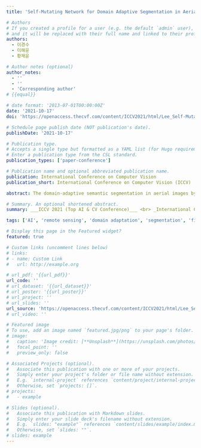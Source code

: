 ```yaml
---
title: 'Self-Mutating Network for Domain Adaptive Segmentation in Aerial Images'

# Authors
# If you created a profile for a user (e.g. the default `admin` user), write the username (folder name) here
# and it will be replaced with their full name and linked to their profile.
authors:
  - 이경수
  - 이해윤
  - 황재윤

# Author notes (optional)
author_notes:
  - ''
  - ''
  - 'Corresponding author'
# {{equal}}

# date format: '2013-07-01T00:00:00Z'
date: '2021-10-17'
doi: 'https://openaccess.thecvf.com/content/ICCV2021/html/Lee_Self-Mutating_Network_for_Domain_Adaptive_Segmentation_in_Aerial_Images_ICCV_2021_paper.html'

# Schedule page publish date (NOT publication's date).
publishDate: '2021-10-17'

# Publication type.
# Accepts a single type but formatted as a YAML list (for Hugo requirements).
# Enter a publication type from the CSL standard.
publication_types: ['paper-conference']

# Publication name and optional abbreviated publication name.
publication: International Conference on Computer Vision
publication_short: International Conference on Computer Vision (ICCV)  [__Top AI & CV Conference__]

abstract: The domain-adaptive semantic segmentation in aerial images by a deep-learning technique remains a challenge owing to the domain gaps caused by a resolution, image sensors, time-zone, the density of buildings, and even building styles of each city. Currently, convolutional neural network (CNN)-based domain adaptation methodologies have been developed to decrease the domain gaps, but, they have shown still poor performance to utilize multiple aerial images in different domains. In this paper, therefore, the CNN-based network denoted as Self-Mutating Network, which changes the values of parameters of convolutional filters itself according to the domain of input image, is proposed. By adopting Parameter Mutation to change the values of parameters and Parameter Fluctuation to randomly convulse the parameters, the network self-changes and fine-tunes the parameters, then achieves better predictions of a domain-adaptive segmentation. Through the ablation study of the Self-Mutating Network, we concluded that the Self-Mutating Network can be utilized in the domain-adaptive semantic segmentation of aerial images in different domains.

# Summary. An optional shortened abstract.
summary: ___ICCV 2021 (Top AI & CV Conference)___ <br> _International Conference on Computer Vision2021_

tags: ['AI', 'remote sensing', 'domain adaptation', 'segmentation', 'fine-tuning']

# Display this page in the Featured widget?
featured: true

# Custom links (uncomment lines below)
# links:
# - name: Custom Link
#   url: http://example.org

# url_pdf: '{{url_pdf}}'
url_code: ''
# url_dataset: '{{url_dataset}}'
# url_poster: '{{url_poster}}'
# url_project: ''
# url_slides: ''
url_source: 'https://openaccess.thecvf.com/content/ICCV2021/html/Lee_Self-Mutating_Network_for_Domain_Adaptive_Segmentation_in_Aerial_Images_ICCV_2021_paper.html'
# url_video: ''

# Featured image
# To use, add an image named `featured.jpg/png` to your page's folder.
# image:
#   caption: 'Image credit: [**Unsplash**](https://unsplash.com/photos/pLCdAaMFLTE)'
#   focal_point: ''
#   preview_only: false

# Associated Projects (optional).
#   Associate this publication with one or more of your projects.
#   Simply enter your project's folder or file name without extension.
#   E.g. `internal-project` references `content/project/internal-project/index.md`.
#   Otherwise, set `projects: []`.
# projects:
#   - example

# Slides (optional).
#   Associate this publication with Markdown slides.
#   Simply enter your slide deck's filename without extension.
#   E.g. `slides: "example"` references `content/slides/example/index.md`.
#   Otherwise, set `slides: ""`.
# slides: example
---
```

